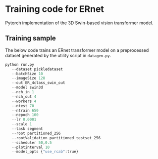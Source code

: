 # Training code for ERnet
Pytorch implementation of the 3D Swin-based vision transformer model.

## Training sample
The below code trains an ERnet transformer model on a preprocessed dataset generated by the utility script in `datagen.py`.

```python
python run.py
   --dataset pickledataset
   --batchSize 10
   --imageSize 128
   --out ER_4class_swin_out
   --model swin3d
   --nch_in 1
   --nch_out 4
   --workers 4
   --ntest 70
   --ntrain 650
   --nepoch 100
   --lr 0.0001
   --scale 1
   --task segment
   --root partitioned_256
   --rootValidation partitioned_testset_256
   --scheduler 50,0.5
   --plotinterval 10
   --model_opts {"use_rcab":true}
```

